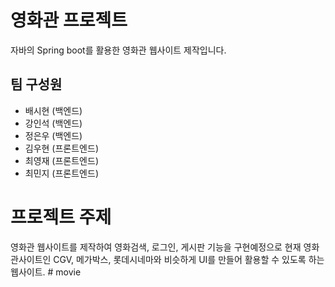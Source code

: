 # 영화관 프로젝트
자바의 Spring boot를 활용한 영화관 웹사이트 제작입니다.

## 팀 구성원
- 배시현 (백엔드)
- 강인석 (백엔드)
- 정은우 (백엔드)
- 김우현 (프론트엔드)
- 최영재 (프론트엔드)
- 최민지 (프론트엔드)


# 프로젝트 주제
영화관 웹사이트를 제작하여 영화검색, 로그인, 게시판 기능을 구현예정으로 현재 영화관사이트인 CGV, 메가박스, 롯데시네마와 비슷하게 UI를 만들어 활용할 수 있도록 하는 웹사이트.
#   m o v i e  
 